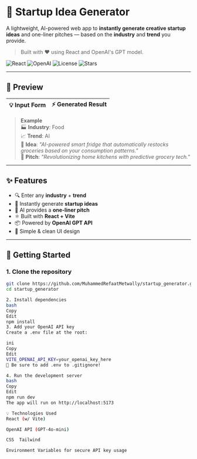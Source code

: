# 🚀 Startup Idea Generator

A lightweight, AI-powered web app to **instantly generate creative startup ideas** and one-liner pitches — based on the **industry** and **trend** you provide.

> Built with ❤️ using React and OpenAI's GPT model.

![React](https://img.shields.io/badge/React-18.2.0-blue?logo=react)
![OpenAI](https://img.shields.io/badge/OpenAI-API-brightgreen?logo=openai)
![License](https://img.shields.io/github/license/MuhammedRefaatMetwally/startup_generator)
![Stars](https://img.shields.io/github/stars/MuhammedRefaatMetwally/startup_generator?style=social)

---

## 🌟 Preview

| 💡 Input Form | ⚡ Generated Result |
|--------------|--------------------|


> **Example**  
> 🏭 **Industry**: Food  
> 📈 **Trend**: AI  
> 💬 **Idea**: *"AI-powered smart fridge that automatically restocks groceries based on your consumption patterns."*  
> 🧠 **Pitch**: *"Revolutionizing home kitchens with predictive grocery tech."*

---

## ✨ Features

- 🔍 Enter any **industry** + **trend**
- 🧠 Instantly generate **startup ideas**
- 💬 AI provides a **one-liner pitch**
- ⚛️ Built with **React + Vite**
- 📦 Powered by **OpenAI GPT API**
- 🧼 Simple & clean UI design

---

## 🚀 Getting Started

### 1. Clone the repository
```bash
git clone https://github.com/MuhammedRefaatMetwally/startup_generator.git
cd startup_generator

2. Install dependencies
bash
Copy
Edit
npm install
3. Add your OpenAI API key
Create a .env file at the root:

ini
Copy
Edit
VITE_OPENAI_API_KEY=your_openai_key_here
🔐 Be sure to add .env to .gitignore!

4. Run the development server
bash
Copy
Edit
npm run dev
The app will run on http://localhost:5173

💡 Technologies Used
React (w/ Vite)

OpenAI API (GPT-4o-mini)

CSS  Tailwind

Environment Variables for secure API key usage


